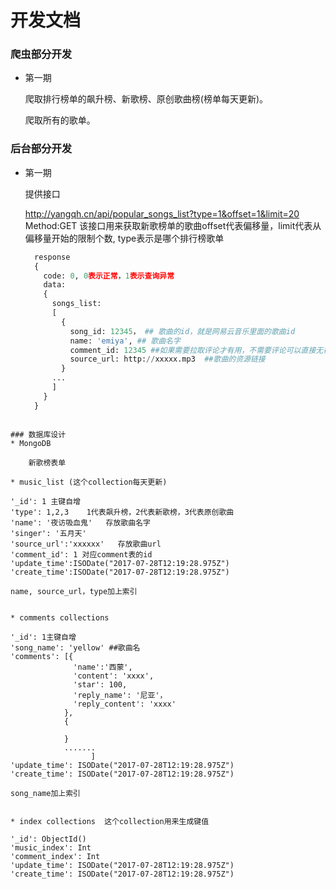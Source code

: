 # 开发文档

### 爬虫部分开发
* 第一期

    爬取排行榜单的飙升榜、新歌榜、原创歌曲榜(榜单每天更新)。

    爬取所有的歌单。

### 后台部分开发
* 第一期

    提供接口

    http://yangqh.cn/api/popular_songs_list?type=1&offset=1&limit=20
    Method:GET
    该接口用来获取新歌榜单的歌曲offset代表偏移量，limit代表从偏移量开始的限制个数, type表示是哪个排行榜歌单
  ```python
    response
    {
      code: 0, 0表示正常，1表示查询异常
      data:
      {
        songs_list:
        [
          {
            song_id: 12345， ## 歌曲的id，就是网易云音乐里面的歌曲id
            name: 'emiya', ## 歌曲名字
            comment_id: 12345 ##如果需要拉取评论才有用，不需要评论可以直接无视
            source_url: http://xxxxx.mp3  ##歌曲的资源链接
          }
        ...
        ]
      }
    }
```

### 数据库设计
* MongoDB

    新歌榜表单

* music_list (这个collection每天更新)
```
    '_id': 1 主键自增
    'type': 1,2,3    1代表飙升榜，2代表新歌榜，3代表原创歌曲
    'name': '夜访吸血鬼'   存放歌曲名字
    'singer': '五月天'
    'source_url':'xxxxxx'   存放歌曲url
    'comment_id': 1 对应comment表的id
    'update_time':ISODate("2017-07-28T12:19:28.975Z")
    'create_time':ISODate("2017-07-28T12:19:28.975Z")

    name, source_url，type加上索引
```

* comments collections
```
    '_id': 1主键自增
    'song_name': 'yellow' ##歌曲名
    'comments': [{
                  'name':'西蒙',
                  'content': 'xxxx',
                  'star': 100,
                  'reply_name': '尼亚'，
                  'reply_content': 'xxxx'
                },
                {

                }
                .......
                      ]
    'update_time': ISODate("2017-07-28T12:19:28.975Z")
    'create_time': ISODate("2017-07-28T12:19:28.975Z")

    song_name加上索引
```

* index collections  这个collection用来生成键值
```
    '_id': ObjectId()
    'music_index': Int
    'comment_index': Int
    'update_time': ISODate("2017-07-28T12:19:28.975Z")
    'create_time': ISODate("2017-07-28T12:19:28.975Z")
```
